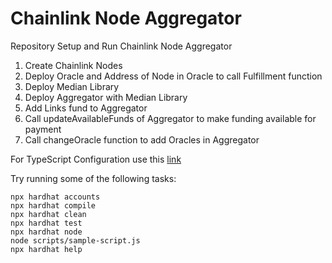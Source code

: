 # Chainlink Node Aggregator
Repository Setup and Run Chainlink Node Aggregator

1) Create Chainlink Nodes
2) Deploy Oracle and Address of Node in Oracle to call Fulfillment function
3) Deploy Median Library
4) Deploy Aggregator with Median Library
5) Add Links fund to Aggregator
6) Call updateAvailableFunds of Aggregator to make funding available for payment
7) Call changeOracle function to add Oracles in Aggregator



For TypeScript Configuration use this [link](https://hardhat.org/guides/typescript.html)

Try running some of the following tasks:

```shell
npx hardhat accounts
npx hardhat compile
npx hardhat clean
npx hardhat test
npx hardhat node
node scripts/sample-script.js
npx hardhat help
```
